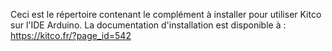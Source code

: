 Ceci est le répertoire contenant le complément à installer pour utiliser Kitco sur l'IDE Arduino. La documentation d'installation est disponible à :
https://kitco.fr/?page_id=542

